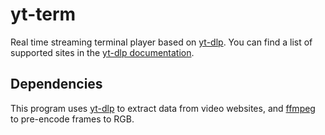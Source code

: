 # yt-term
Real time streaming terminal player based on [yt-dlp](https://github.com/yt-dlp/yt-dlp).
You can find a list of supported sites in the [yt-dlp documentation](https://github.com/yt-dlp/yt-dlp/blob/master/supportedsites.md).

## Dependencies
This program uses [yt-dlp](https://github.com/yt-dlp/yt-dlp) to extract data from video websites, and [ffmpeg](https://www.ffmpeg.org) to pre-encode frames to RGB.
